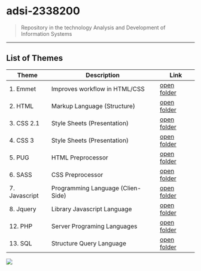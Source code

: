 # adsi-2338200
> Repository in the technology Analysis and Development of Information Systems
---
## List of Themes
| Theme | Description | Link
| --- | --- | --- |
|  1. Emmet       | Improves workflow in HTML/CSS      | [open folder](01-emmet/)      |
|  2. HTML        | Markup Language (Structure)        | [open folder](02-html/)       |
|  3. CSS 2.1     | Style Sheets (Presentation)        | [open folder](03-css/)        |
|  4. CSS 3       | Style Sheets (Presentation)        | [open folder](04-css3/)       |
|  5. PUG         | HTML Preprocessor                  | [open folder](05-pug/)        |
|  6. SASS        | CSS Preprocessor                   | [open folder](06-sass/)       |
|  7. Javascript  | Programming Language (Clien-Side)  | [open folder](07-javascript/) |
|  8. Jquery      | Library Javascript Language        | [open folder](08-Jquery/)     |
| 12. PHP         | Server Programing Languages        | [open folder](12-PHP/)        |
| 13. SQL         | Structure Query Language           | [open folder](13-sql/)        |

![](https://www.computerworld.es/archivos/201909/code.jpg)